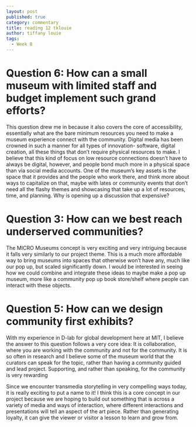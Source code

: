 ```yaml
---
layout: post
published: true
category: commentary
title: reading 12 tklouie
author: tiffany louie
tags:
  - Week 8
---
```

# Question 6: How can a small museum with limited staff and budget implement such grand efforts?
This question drew me in because it also covers the core of accessibility, essentially what are the bare minimum resources you need to make a museum experience connect with the community. Digital media has been crowned in such a manner for all types of innovation- software, digital creation, all these things that don’t require physical resources to make. I believe that this kind of focus on low resource connections doesn’t have to always be digital, however, and people bond much more in a physical space than via social media accounts. One of the museum’s key assets is the space that it provides and the people who work there, and think more about ways to capitalize on that, maybe with lates or community events that don’t need all the flashy themes and showcasing that take up a lot of resources, time, and planning. Why is opening up a discussion that expensive?
# Question 3: How can we best reach underserved communities?
The MICRO Museums concept is very exciting and very intriguing because it falls very similarly to our project theme. This is a much more affordable way to bring museums into spaces that otherwise won’t have any, much like our pop up, but scaled significantly down. I would be interested in seeing how we could combine and integrate these ideas to maybe make a pop up museum, more like a community pop up book store/shelf where people can interact with these objects. 
# Question 5: How can we design community first exhibits?
With my experience in D-lab for global development here at MIT, I believe the answer to this question follows a very core idea: It is collaboration, where you are working with the community and not for the community. It is so often in research and I believe some of the museum world that the curators can speak for the topic, rather than having a community guided and lead project. Supporting, and rather than speaking, for the community is very rewarding 

Since we encounter transmedia storytelling in very compelling ways today, it is really exciting to put a name to it! I think this is a core concept in our project because we are hoping to build out something that is across a variety of media and ways of interaction, where different interactions and presentations will tell an aspect of the art piece. Rather than generating loyalty, it can give the viewer or visitor a lesson to learn and grow from. 

